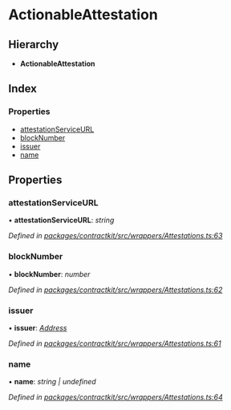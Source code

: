 # ActionableAttestation

## Hierarchy

* **ActionableAttestation**

## Index

### Properties

* [attestationServiceURL]()
* [blockNumber]()
* [issuer]()
* [name]()

## Properties

### attestationServiceURL

• **attestationServiceURL**: _string_

_Defined in_ [_packages/contractkit/src/wrappers/Attestations.ts:63_](https://github.com/celo-org/celo-monorepo/blob/master/packages/contractkit/src/wrappers/Attestations.ts#L63)

### blockNumber

• **blockNumber**: _number_

_Defined in_ [_packages/contractkit/src/wrappers/Attestations.ts:62_](https://github.com/celo-org/celo-monorepo/blob/master/packages/contractkit/src/wrappers/Attestations.ts#L62)

### issuer

• **issuer**: [_Address_](_base_.md#address)

_Defined in_ [_packages/contractkit/src/wrappers/Attestations.ts:61_](https://github.com/celo-org/celo-monorepo/blob/master/packages/contractkit/src/wrappers/Attestations.ts#L61)

### name

• **name**: _string \| undefined_

_Defined in_ [_packages/contractkit/src/wrappers/Attestations.ts:64_](https://github.com/celo-org/celo-monorepo/blob/master/packages/contractkit/src/wrappers/Attestations.ts#L64)

